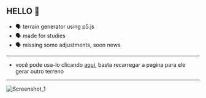## HELLO 👤 
- 🗣 terrain generator using p5.js
- 🗣 made for studies
- 🗣 missing some adjustments, soon news
--------------
- você pode usa-lo clicando [aqui](https://daviodev.github.io/terrain-generator/), basta recarregar a pagina para ele gerar outro terreno
- ----------
![Screenshot_1](https://user-images.githubusercontent.com/87165376/143784964-41701b95-49d0-47a6-aaa2-a8882c11a70d.png)
